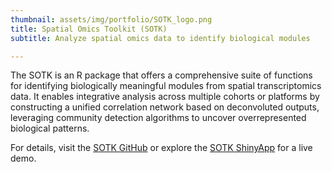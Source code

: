 ```yaml
---
thumbnail: assets/img/portfolio/SOTK_logo.png
title: Spatial Omics Toolkit (SOTK)
subtitle: Analyze spatial omics data to identify biological modules

---
```

The SOTK is an R package that offers a comprehensive suite of functions for identifying biologically meaningful modules from spatial transcriptomics data. It enables integrative analysis across multiple cohorts or platforms by constructing a unified correlation network based on deconvoluted outputs, leveraging community detection algorithms to uncover overrepresented biological patterns.

For details, visit the <a href="https://github.com/lootpiz/SOTK" target="_blank">SOTK GitHub</a> or explore the <a href="https://shinyapps.ucalgary.ca/SOTK" target="_blank">SOTK ShinyApp</a> for a live demo.